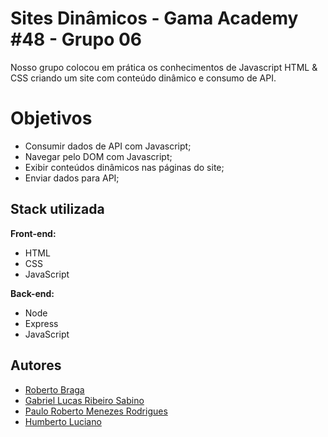 
# Sites Dinâmicos - Gama Academy #48 - Grupo 06

Nosso grupo colocou em prática os conhecimentos de Javascript
HTML & CSS criando um site com conteúdo dinâmico e
consumo de API.

# Objetivos

- Consumir dados de API com Javascript;
- Navegar pelo DOM com Javascript;
- Exibir conteúdos dinâmicos nas páginas do site;
- Enviar dados para API;


## Stack utilizada

**Front-end:** 
- HTML
- CSS
- JavaScript

**Back-end:** 
- Node 
- Express
- JavaScript


## Autores

- [Roberto Braga](https://www.github.com/rbdevdba)
- [Gabriel Lucas Ribeiro Sabino](https://www.github.com/Gabrielucass)
- [Paulo Roberto Menezes Rodrigues](https://www.github.com/paulorobertorodrigues)
- [Humberto Luciano](https://www.github.com/Humberto08)

